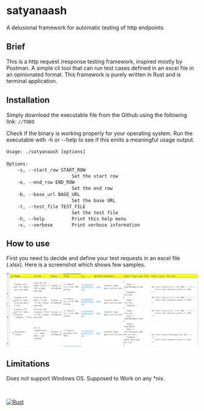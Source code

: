 # satyanaash
A delusional framework for automatic testing of http endpoints

## Brief
This is a http request /response testing framework, inspired mostly by Postman.  A simple cli tool that can run test cases defined in an excel file in an opinionated format.  This framework is purely written in Rust and is terminal application.


## Installation
Simply download the executable file from the Github using the following link:  `//TODO`

Check if the binary is working properly for your operating system.  Run the executable with -h or --help to see if this emits a meaningful usage output.

```shell
Usage: ./satyanaash [options]

Options:
    -s, --start_row START_ROW
                        Set the start row
    -e, --end_row END_ROW
                        Set the end row
    -b, --base_url BASE_URL
                        Set the base URL
    -t, --test_file TEST_FILE
                        Set the test file
    -h, --help          Print this help menu
    -v, --verbose       Print verbose information
```

## How to use
First you need to decide and define your test requests in an excel file (.xlsx).  Here is a screenshot which shows few samples.


![alt text](assets/excel-sample.png)


## Limitations
Does not support Windows OS.  Supposed to Work on any *nix.


<br>

[![Rust](https://github.com/rv-nath/satyanaash/actions/workflows/rust.yml/badge.svg)](https://github.com/rv-nath/satyanaash/actions/workflows/rust.yml)
